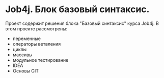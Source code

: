 # Job4j.  Блок базовый синтаксис.
Проект содержит решения блока "Базовый синтаксис"  курса Job4j.
В этом проекте рассмотрены:
- переменные
- операторы ветвления
- циклы
- массивы
- модульное тестирование
- IDEA
- Основы GIT